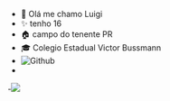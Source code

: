 - 👋 Olá me chamo Luigi
- ✨ tenho 16
- 🏠 campo do tenente PR
- 🎓 Colegio Estadual Victor Bussmann
- ![Github](https://img.shields.io/badge/GitHub-100000?style=for-the-badge&logo=github&logoColor=white) 
- 
-<img src="https://img.shields.io/badge/JavaScript-F7DF1E?style=for-the-badge&logo=javascript&logoColor=black"/>
